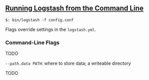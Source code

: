 ## [Running Logstash from the Command Line](https://www.elastic.co/guide/en/logstash/current/running-logstash-command-line.html)

```
$: bin/logstash -f config.conf
```

Flags override settings in the `logstash.yml`.  

### Command-Line Flags

TODO

`--path.data PATH`: where to store data; a writeable directory

TODO
